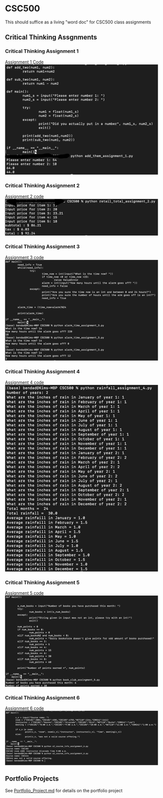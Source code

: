 # CSC500
This should suffice as a living "word doc" for CSC500 class assignments
## Critical Thinking Assgnments
### Critical Thinking Assignment 1

[Assignment 1 Code](add_them_assignment.py)
![Assignment 1 Running code](./images/Sikora_Assignment_1_Option_1.png)

### Critical Thinking Assignment 2

[Assignment 2 code](retail_total_assignment_2.py)
![Assignment 2](./images/Sikora_Assignment_2.png)

### Critical Thinking Assignment 3

[Assignment 3 code](alarm_time_assignment_3.py)
![Assignment 3](./images/Sikora_Assignment_3_alarm_clock.png)

### Critical Thinking Assignment 4

[Assignment 4 code](rainfall_assignment_4.py)
![Assignment 4](./images/Sikora_Assignment_4_rainfall.png)

### Critical Thinking Assignment 5

[Assignment 5 code](book_club_assingment_5.py)
![Assignment 5](./images/Sikora_Assignment_5_option_2.png)

### Critical Thinking Assignment 6

[Assignment 6 code](o2_course_info_assignment_6.py)
![Assignment 6](./images/Sikora_Assignment_6_option_2.png)

## Portfolio Projects
See [Portfolio_Project.md](Portfolio_Project.md) for details on the portfolio project

